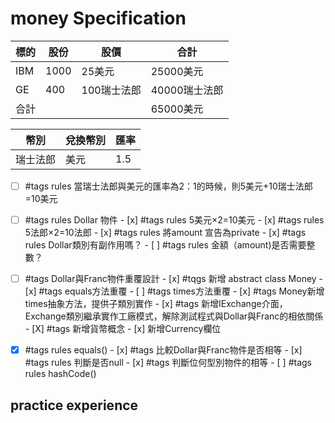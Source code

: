 # money Specification

|標的|股份|股價|合計
|--|--|--|--|
|IBM|1000|25美元|25000美元|
|GE|400|100瑞士法郎|40000瑞士法郎|
|合計|||65000美元|

|幣別|兌換幣別|匯率|
|--|--|--|
|瑞士法郎|美元|1.5|

- [ ] #tags rules 當瑞士法郎與美元的匯率為2：1的時候，則5美元+10瑞士法郎=10美元
- [ ] #tags rules Dollar 物件
        - [x] #tags rules 5美元×2=10美元
        - [x] #tags rules 5法郎×2=10法郎
        - [x] #tags rules 將amount 宣告為private
        - [x] #tags rules Dollar類別有副作用嗎？
        - [ ] #tags rules 金額（amount)是否需要整數？
- [ ] #tags Dollar與Franc物件重覆設計
        - [x] #tqgs 新增 abstract class Money
        - [x] #tags equals方法重覆
        - [ ] #tags times方法重覆
        - [x] #tags Money新增times抽象方法，提供子類別實作
        - [x] #tags 新增IExchange介面，Exchange類別繼承實作工廠模式，解除測試程式與Dollar與Franc的相依關係
        - [X] #tags 新增貨幣概念
                - [x] 新增Currency欄位
        
- [x] #tags rules equals()
        - [x] #tags 比較Dollar與Franc物件是否相等
        - [x] #tags rules 判斷是否null
        - [x] #tags 判斷位何型別物件的相等
        - [ ] #tags rules hashCode()

## practice experience
